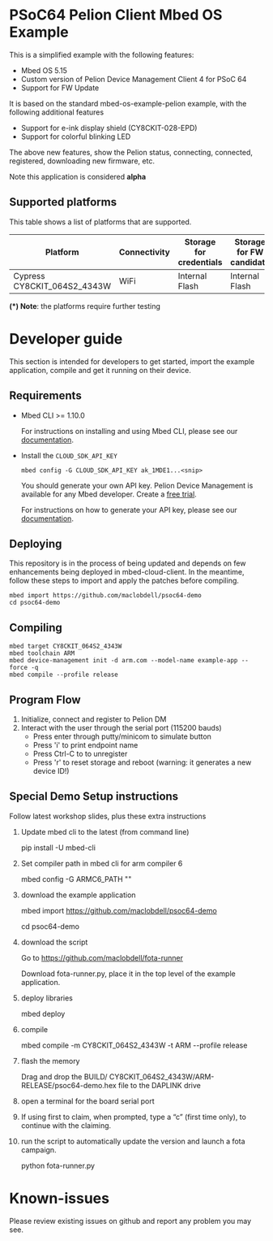 # PSoC64 Pelion Client Mbed OS Example

This is a simplified example with the following features:
- Mbed OS 5.15
- Custom version of Pelion Device Management Client 4 for PSoC 64
- Support for FW Update

It is based on the standard mbed-os-example-pelion example, with the following additional features 
- Support for e-ink display shield (CY8CKIT-028-EPD)
- Support for colorful blinking LED

The above new features, show the Pelion status, connecting, connected, registered, downloading new firmware, etc.

Note this application is considered **alpha**

## Supported platforms

This table shows a list of platforms that are supported.

Platform                          |  Connectivity     | Storage for credentials  | Storage for FW candidate | Notes
----------------------------------| ------------------| -------------------------| -----------------------  | --------------
Cypress CY8CKIT_064S2_4343W       | WiFi              | Internal Flash           |  Internal Flash          | 

<span class="notes">**(*) Note**: the platforms require further testing</span>

# Developer guide

This section is intended for developers to get started, import the example application, compile and get it running on their device.

## Requirements

- Mbed CLI >= 1.10.0
  
  For instructions on installing and using Mbed CLI, please see our [documentation](https://os.mbed.com/docs/mbed-os/latest/tools/developing-mbed-cli.html).
  
- Install the `CLOUD_SDK_API_KEY`

   `mbed config -G CLOUD_SDK_API_KEY ak_1MDE1...<snip>`

   You should generate your own API key. Pelion Device Management is available for any Mbed developer. Create a [free trial](https://os.mbed.com/pelion-free-tier).

   For instructions on how to generate your API key, please see our [documentation](https://cloud.mbed.com/docs/current/integrate-web-app/api-keys.html#generating-an-api-key). 

## Deploying

This repository is in the process of being updated and depends on few enhancements being deployed in mbed-cloud-client. In the meantime, follow these steps to import and apply the patches before compiling.

    mbed import https://github.com/maclobdell/psoc64-demo
    cd psoc64-demo

## Compiling

    mbed target CY8CKIT_064S2_4343W
    mbed toolchain ARM
    mbed device-management init -d arm.com --model-name example-app --force -q
    mbed compile --profile release

## Program Flow

1. Initialize, connect and register to Pelion DM
1. Interact with the user through the serial port (115200 bauds)
   - Press enter through putty/minicom to simulate button
   - Press 'i' to print endpoint name
   - Press Ctrl-C to to unregister
   - Press 'r' to reset storage and reboot (warning: it generates a new device ID!)


## Special Demo Setup instructions
   
   Follow latest workshop slides, plus these extra instructions 
   
   1. Update mbed cli to the latest (from command line)
   
        pip install -U mbed-cli
   
   2. Set compiler path in mbed cli for arm compiler 6
   
       mbed config -G ARMC6_PATH "<path to compiler>" 
        
   3. download the example application
   
       mbed import https://github.com/maclobdell/psoc64-demo
       
       cd psoc64-demo
       
   
   4. download the script
   
       Go to https://github.com/maclobdell/fota-runner
       
       Download fota-runner.py, place it in the top level of the example application.  
     
   5. deploy libraries
   
      mbed deploy  
     
   6.  compile
   
       mbed compile -m CY8CKIT_064S2_4343W -t ARM --profile release
   
   7. flash the memory
   
        Drag and drop the BUILD/ CY8CKIT_064S2_4343W/ARM-RELEASE/psoc64-demo.hex file to the DAPLINK drive
   
   8.  open a terminal for the board serial port
   
   9.  If using first to claim, when prompted, type a “c” (first time only), to continue with the claiming.
   
   10. run the script to automatically update the version and launch a fota campaign.
   
       python fota-runner.py    

# Known-issues

Please review existing issues on github and report any problem you may see.
